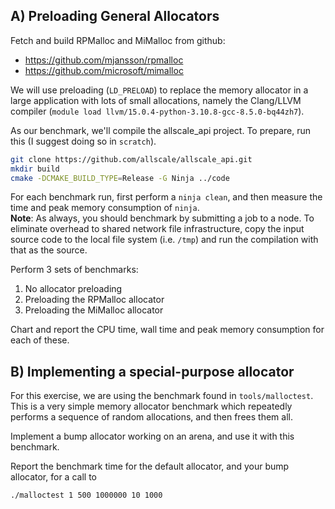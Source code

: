 A) Preloading General Allocators
--------------------------------

Fetch and build RPMalloc and MiMalloc from github:

- https://github.com/mjansson/rpmalloc
- https://github.com/microsoft/mimalloc

We will use preloading (`LD_PRELOAD`) to replace the memory allocator in a large application with lots of small allocations, namely the Clang/LLVM compiler (`module load llvm/15.0.4-python-3.10.8-gcc-8.5.0-bq44zh7`).

As our benchmark, we'll compile the allscale_api project. To prepare, run this (I suggest doing so in `scratch`).

```bash
git clone https://github.com/allscale/allscale_api.git
mkdir build
cmake -DCMAKE_BUILD_TYPE=Release -G Ninja ../code
```

For each benchmark run, first perform a `ninja clean`, and then measure the time and peak memory consumption of `ninja`.  
**Note**: As always, you should benchmark by submitting a job to a node. To eliminate overhead to shared network file infrastructure,
copy the input source code to the local file system (i.e. `/tmp`) and run the compilation with that as the source.

Perform 3 sets of benchmarks:

1. No allocator preloading
2. Preloading the RPMalloc allocator
3. Preloading the MiMalloc allocator

Chart and report the CPU time, wall time and peak memory consumption for each of these.


B) Implementing a special-purpose allocator
-------------------------------------------

For this exercise, we are using the benchmark found in `tools/malloctest`.
This is a very simple memory allocator benchmark which repeatedly performs a sequence of random allocations, and then frees them all.

Implement a bump allocator working on an arena, and use it with this benchmark. 

Report the benchmark time for the default allocator, and your bump allocator, for a call to
```bash
./malloctest 1 500 1000000 10 1000
```
